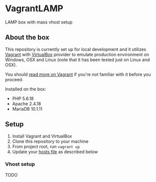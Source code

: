 # VagrantLAMP
LAMP box with mass vhost setup

## About the box 

This repository is currently set up for local development and it utilizes [Vagrant](https://www.vagrantup.com/) with 
[VirtualBox](https://www.virtualbox.org/) provider to emulate production environment on Windows, OSX and Linux (note 
that it has been tested just on Linux and OSX).

You should [read more on Vagrant](https://docs.vagrantup.com/v2/why-vagrant/index.html) if you're not familiar with it
before you proceed.

Installed on the box:
  * PHP 5.6.18
  * Apache 2.4.18
  * MariaDB 10.1.11

## Setup
  1. Install Vagrant and VirtualBox
  2. Clone this repository to your machine 
  3. From project root, run `vagrant up`
  5. Update your [hosts file](https://en.wikipedia.org/wiki/Hosts_(file)#Location_in_the_file_system) as described below

### Vhost setup
TODO
